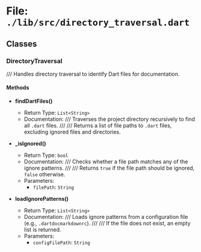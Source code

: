 # File: `./lib/src/directory_traversal.dart`

## Classes

### DirectoryTraversal

/// Handles directory traversal to identify Dart files for documentation.

#### Methods

- **findDartFiles()**
  - Return Type: `List<String>`
  - Documentation: /// Traverses the project directory recursively to find all `.dart` files.
///
/// Returns a list of file paths to `.dart` files, excluding ignored files and directories.

- **_isIgnored()**
  - Return Type: `bool`
  - Documentation: /// Checks whether a file path matches any of the ignore patterns.
///
/// Returns `true` if the file path should be ignored, `false` otherwise.
  - Parameters:
    - `filePath`: `String`

- **loadIgnorePatterns()**
  - Return Type: `List<String>`
  - Documentation: /// Loads ignore patterns from a configuration file (e.g., `.dartdocmarkdownrc`).
///
/// If the file does not exist, an empty list is returned.
  - Parameters:
    - `configFilePath`: `String`


